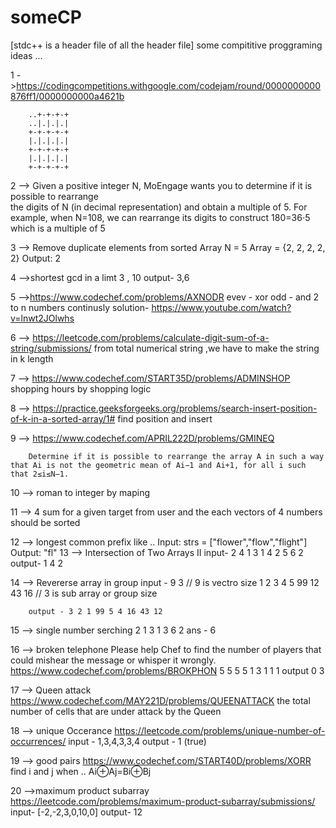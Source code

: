 # someCP
[stdc++ is a header file of all the header file]
some compititive proggraming ideas ...

1 ->https://codingcompetitions.withgoogle.com/codejam/round/0000000000876ff1/0000000000a4621b
      
        ..+-+-+-+
        ..|.|.|.|
        +-+-+-+-+
        |.|.|.|.|
        +-+-+-+-+
        |.|.|.|.|
        +-+-+-+-+

2 --> Given a positive integer N, MoEngage wants you to determine if it is possible  to rearrange             
                the digits of N (in decimal representation) and obtain a multiple of 5.
                For example, when N=108, we can rearrange its digits to construct 180=36⋅5 which is a multiple of 5

3 --> Remove duplicate elements from sorted Array
                N = 5
        Array = {2, 2, 2, 2, 2}
        Output: 2

4 -->shortest gcd in a limt
        3 , 10
        output- 3,6

5 -->https://www.codechef.com/problems/AXNODR
        evev - xor
        odd - and 
        2 to n numbers continusly
       solution- https://www.youtube.com/watch?v=lnwt2JOlwhs

       
6 --> https://leetcode.com/problems/calculate-digit-sum-of-a-string/submissions/
        from total numerical string ,we have to make the string in k length 
       
7 --> https://www.codechef.com/START35D/problems/ADMINSHOP
        shopping hours by shopping logic 

8 --> https://practice.geeksforgeeks.org/problems/search-insert-position-of-k-in-a-sorted-array/1#
                find position and insert

9 --> https://www.codechef.com/APRIL222D/problems/GMINEQ

        Determine if it is possible to rearrange the array A in such a way that Ai is not the geometric mean of Ai−1 and Ai+1, for all i such that 2≤i≤N−1.

10 --> roman to integer by maping


11 --> 4 sum for a given target from user 
        and the each vectors of 4 numbers should be sorted

12 --> longest common prefix like ..
                Input: strs = ["flower","flow","flight"]
                Output: "fl"
13 --> Intersection of Two Arrays II
        input-  2 4 1 
                3 1 4 2 5 6 2
        output- 1 4 2

14 --> Revererse array in group 
        input - 9 3                             // 9 is vectro size
                1 2 3 4 5 99 12 43 16           // 3 is sub array or group size
         
        output - 3 2 1 99 5 4 16 43 12

15 --> single number serching 
        2 1 3 1 3 6 2
        ans - 6

16 --> broken telephone 
        Please help Chef to find the number of players that could mishear the message or whisper it wrongly.
        https://www.codechef.com/problems/BROKPHON
        5 5 5 5
        1 3 1 1 1
        output
        0
        3

17 --> Queen attack
        https://www.codechef.com/MAY221D/problems/QUEENATTACK
        the total number of cells that are under attack by the Queen

18 --> unique Occerance 
        https://leetcode.com/problems/unique-number-of-occurrences/
                input - 1,3,4,3,3,4
                output - 1 (true)

19 --> good pairs 
        https://www.codechef.com/START40D/problems/XORR
       find i and j when .. Ai⊕Aj=Bi⊕Bj

20 -->maximum product subarray 
        https://leetcode.com/problems/maximum-product-subarray/submissions/
        input- [-2,-2,3,0,10,0]
        output- 12